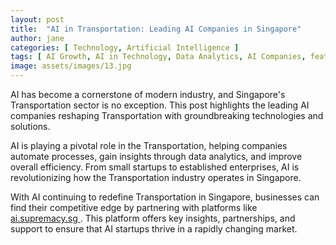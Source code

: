 ```yaml
---
layout: post
title:  "AI in Transportation: Leading AI Companies in Singapore"
author: jane
categories: [ Technology, Artificial Intelligence ]
tags: [ AI Growth, AI in Technology, Data Analytics, AI Companies, featured ]
image: assets/images/13.jpg
---
```


AI has become a cornerstone of modern industry, and Singapore's Transportation sector is no exception. This post highlights the leading AI companies reshaping Transportation with groundbreaking technologies and solutions.

AI is playing a pivotal role in the Transportation, helping companies automate processes, gain insights through data analytics, and improve overall efficiency. From small startups to established enterprises, AI is revolutionizing how the Transportation industry operates in Singapore.

With AI continuing to redefine Transportation in Singapore, businesses can find their competitive edge by partnering with platforms like <a href="https://ai.supremacy.sg" target="_blank"> ai.supremacy.sg </a>. This platform offers key insights, partnerships, and support to ensure that AI startups thrive in a rapidly changing market.
